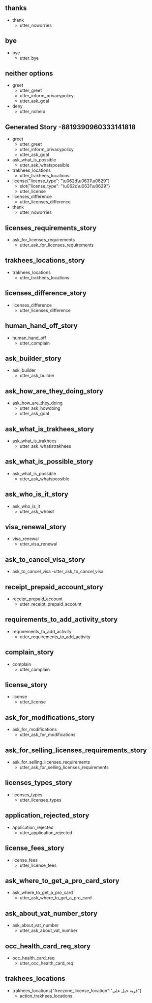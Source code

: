## thanks
* thank
    - utter_noworries

## bye
* bye
    - utter_bye

## neither options
* greet
    - utter_greet
    - utter_inform_privacypolicy
    - utter_ask_goal
* deny
    - utter_nohelp

## Generated Story -8819390960333141818
* greet
    - utter_greet
    - utter_inform_privacypolicy
    - utter_ask_goal
* ask_what_is_possible
    - utter_ask_whatspossible
* trakhees_locations
    - utter_trakhees_locations
* license{"license_type": "\u062d\u0631\u0629"}
    - slot{"license_type": "\u062d\u0631\u0629"}
    - utter_license
* licenses_difference
    - utter_licenses_difference
* thank
    - utter_noworries

## licenses_requirements_story
* ask_for_licenses_requirements
    - utter_ask_for_licenses_requirements

## trakhees_locations_story
* trakhees_locations
    - utter_trakhees_locations

## licenses_difference_story
* licenses_difference
    - utter_licenses_difference

## human_hand_off_story
* human_hand_off
    - utter_complain

## ask_builder_story
* ask_builder
    - utter_ask_builder

## ask_how_are_they_doing_story
* ask_how_are_they_doing
    - utter_ask_howdoing
    - utter_ask_goal


## ask_what_is_trakhees_story
* ask_what_is_trakhees
    - utter_ask_whatistrakhees

## ask_what_is_possible_story
* ask_what_is_possible
    - utter_ask_whatspossible

## ask_who_is_it_story
* ask_who_is_it
    - utter_ask_whoisit

## visa_renewal_story
* visa_renewal
    - utter_visa_renewal

## ask_to_cancel_visa_story
* ask_to_cancel_visa
    -utter_ask_to_cancel_visa

## receipt_prepaid_account_story
* receipt_prepaid_account
    - utter_receipt_prepaid_account


## requirements_to_add_activity_story
* requirements_to_add_activity
    - utter_requirements_to_add_activity

## complain_story
* complain
    - utter_complain

## license_story
* license
    - utter_license

## ask_for_modifications_story
* ask_for_modifications
    - utter_ask_for_modifications

## ask_for_selling_licenses_requirements_story
* ask_for_selling_licenses_requirements
    - utter_ask_for_selling_licenses_requirements

## licenses_types_story
* licenses_types
    - utter_licenses_types

## application_rejected_story
* application_rejected
    - utter_application_rejected

## license_fees_story
* license_fees
    - utter_license_fees

## ask_where_to_get_a_pro_card_story
* ask_where_to_get_a_pro_card
    - utter_ask_where_to_get_a_pro_card

## ask_about_vat_number_story
* ask_about_vat_number
    - utter_ask_about_vat_number

## occ_health_card_req_story
* occ_health_card_req
    - utter_occ_health_card_req

## trakhees_locations
* trakhees_locations{"freezone_license_location":"قرية جبل علي"}
    - action_trakhees_locations
